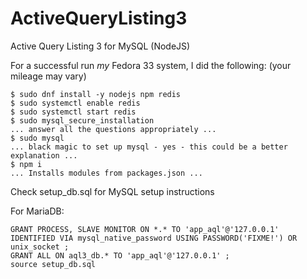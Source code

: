 # ActiveQueryListing3

Active Query Listing 3 for MySQL (NodeJS)

For a successful run *my* Fedora 33 system, I did the following: (your mileage may vary)

```
$ sudo dnf install -y nodejs npm redis
$ sudo systemctl enable redis
$ sudo systemctl start redis
$ sudo mysql_secure_installation
... answer all the questions appropriately ...
$ sudo mysql
... black magic to set up mysql - yes - this could be a better explanation ...
$ npm i
... Installs modules from packages.json ...

```
Check setup_db.sql for MySQL setup instructions

For MariaDB:
```
GRANT PROCESS, SLAVE MONITOR ON *.* TO 'app_aql'@'127.0.0.1' IDENTIFIED VIA mysql_native_password USING PASSWORD('FIXME!') OR unix_socket ;
GRANT ALL ON aql3_db.* TO 'app_aql'@'127.0.0.1' ;
source setup_db.sql
